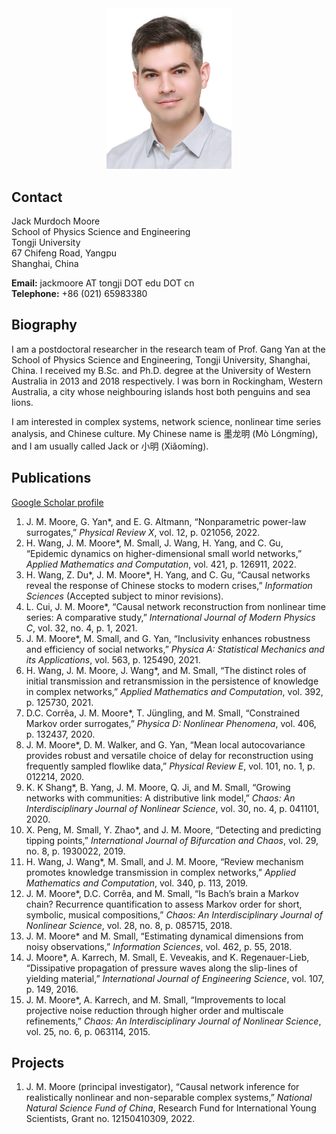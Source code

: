 <div style="text-align: center"><img src="jack-2021-12-02.jpg" alt="Jack Murdoch Moore" width="200" /></div>

## Contact
Jack Murdoch Moore  
School of Physics Science and Engineering  
Tongji University  
67 Chifeng Road, Yangpu  
Shanghai, China

**Email:** jackmoore AT tongji DOT edu DOT cn  
**Telephone:**  +86 (021) 65983380  

## Biography
I am a postdoctoral researcher in the research team of Prof. Gang Yan at the School of Physics Science and Engineering, Tongji University, Shanghai, China. I received my B.Sc. and Ph.D. degree at the University of Western Australia in 2013 and 2018 respectively. I was born in Rockingham, Western Australia, a city whose neighbouring islands host both penguins and sea lions.

I am interested in complex systems, network science, nonlinear time series analysis, and Chinese culture. My Chinese name is 墨龙明 (Mò Lóngmíng), and I am usually called Jack or 小明 (Xiǎomíng).

## Publications

[Google Scholar profile](https://scholar.google.com/citations?user=AFDBPpYAAAAJ&hl=en&oi=ao)

1. J. M. Moore, G. Yan\*, and E. G. Altmann, “Nonparametric power-law surrogates,” _Physical Review X_, vol. 12, p. 021056, 2022.
1. H. Wang, J. M. Moore\*, M. Small, J. Wang, H. Yang, and C. Gu, “Epidemic dynamics on higher-dimensional small world networks,” _Applied Mathematics and Computation_, vol. 421, p. 126911, 2022.
1. H. Wang, Z. Du\*, J. M. Moore\*, H. Yang, and C. Gu, “Causal networks reveal the response of Chinese stocks to modern crises,” _Information Sciences_ (Accepted subject to minor revisions).
1. L. Cui, J. M. Moore\*, “Causal network reconstruction from nonlinear time series: A comparative study,” _International Journal of Modern Physics C_, vol. 32, no. 4, p. 1, 2021.
1. J. M. Moore\*, M. Small, and G. Yan, “Inclusivity enhances robustness and efficiency of social networks,” _Physica A: Statistical Mechanics and its Applications_, vol. 563, p. 125490, 2021.
1. H. Wang, J. M. Moore, J. Wang\*, and M. Small, “The distinct roles of initial transmission and retransmission in the persistence of knowledge in complex networks,” _Applied Mathematics and Computation_, vol. 392, p. 125730, 2021.
1. D.C. Corrêa, J. M. Moore\*, T. Jüngling, and M. Small, “Constrained Markov order surrogates,” _Physica D: Nonlinear Phenomena_, vol. 406, p. 132437, 2020.
1. J. M. Moore\*, D. M. Walker, and G. Yan, “Mean local autocovariance provides robust and versatile choice of delay for reconstruction using frequently sampled flowlike data,” _Physical Review E_, vol. 101, no. 1, p. 012214, 2020.
1. K. K Shang\*, B. Yang, J. M. Moore, Q. Ji, and M. Small, “Growing networks with communities: A distributive link model,” _Chaos: An Interdisciplinary Journal of Nonlinear Science_, vol. 30, no. 4, p. 041101, 2020.
1. X. Peng, M. Small, Y. Zhao\*, and J. M. Moore, “Detecting and predicting tipping points,” _International Journal of Bifurcation and Chaos_, vol. 29, no. 8, p. 1930022, 2019.
1. H. Wang, J. Wang\*, M. Small, and J. M. Moore, “Review mechanism promotes knowledge transmission in complex networks,” _Applied Mathematics and Computation_, vol. 340, p. 113, 2019.
1. J. M. Moore\*, D.C. Corrêa, and M. Small, “Is Bach’s brain a Markov chain? Recurrence quantification to assess Markov order for short, symbolic, musical compositions,” _Chaos: An Interdisciplinary Journal of Nonlinear Science_, vol. 28, no. 8, p. 085715, 2018.
1. J. M. Moore\* and M. Small, “Estimating dynamical dimensions from noisy observations,” _Information Sciences_, vol. 462, p. 55, 2018.
1. J. Moore\*, A. Karrech, M. Small, E. Veveakis, and K. Regenauer-Lieb, “Dissipative propagation of pressure waves along the slip-lines of yielding material,” _International Journal of Engineering Science_, vol. 107, p. 149, 2016.
1. J. M. Moore\*, A. Karrech, and M. Small, “Improvements to local projective noise reduction through higher order and multiscale refinements,” _Chaos: An Interdisciplinary Journal of Nonlinear Science_, vol. 25, no. 6, p. 063114, 2015.

## Projects
1. J. M. Moore (principal investigator), “Causal network inference for realistically nonlinear and non-separable complex systems,” _National Natural Science Fund of China_, Research Fund for International Young Scientists, Grant no. 12150410309, 2022.
